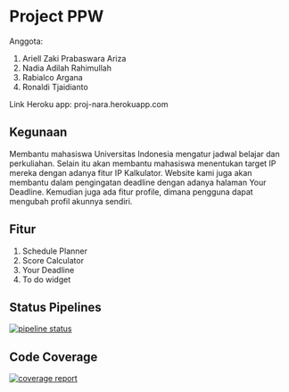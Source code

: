 # Project PPW

Anggota:
1. Ariell Zaki Prabaswara Ariza
2. Nadia Adilah Rahimullah
3. Rabialco Argana
4. Ronaldi Tjaidianto

Link Heroku app: proj-nara.herokuapp.com

## Kegunaan
Membantu mahasiswa Universitas Indonesia mengatur jadwal belajar dan perkuliahan. 
Selain itu akan membantu mahasiswa menentukan target IP mereka dengan adanya fitur
IP Kalkulator. Website kami juga akan membantu dalam pengingatan deadline dengan
adanya halaman Your Deadline. Kemudian juga ada fitur profile, dimana pengguna dapat mengubah profil akunnya sendiri.

## Fitur
1. Schedule Planner
2. Score Calculator
3. Your Deadline
4. To do widget

## Status Pipelines
[![pipeline status](https://gitlab.com/ProjectNara/project-akhir-ppw/badges/master/pipeline.svg)](https://gitlab.com/ProjectNara/project-akhir-ppw/commits/master)

## Code Coverage
[![coverage report](https://gitlab.com/ProjectNara/project-akhir-ppw/badges/master/coverage.svg)](https://gitlab.com/ProjectNara/project-akhir-ppw/commits/master)